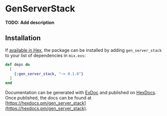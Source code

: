 # GenServerStack

**TODO: Add description**

## Installation

If [available in Hex](https://hex.pm/docs/publish), the package can be installed
by adding `gen_server_stack` to your list of dependencies in `mix.exs`:

```elixir
def deps do
  [
    {:gen_server_stack, "~> 0.1.0"}
  ]
end
```

Documentation can be generated with [ExDoc](https://github.com/elixir-lang/ex_doc)
and published on [HexDocs](https://hexdocs.pm). Once published, the docs can
be found at [https://hexdocs.pm/gen_server_stack](https://hexdocs.pm/gen_server_stack).


